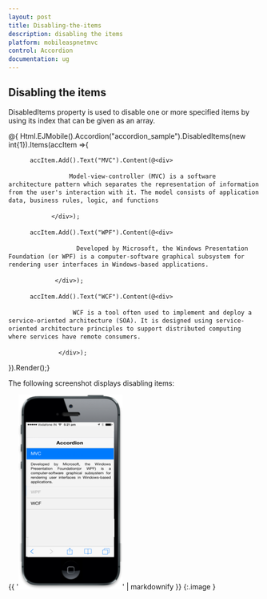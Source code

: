 ```yaml
---
layout: post
title: Disabling-the-items
description: disabling the items
platform: mobileaspnetmvc
control: Accordion
documentation: ug
---
```


## Disabling the items

DisabledItems property is used to disable one or more specified items by using its index that can be given as an array.





@{ Html.EJMobile().Accordion("accordion_sample").DisabledItems(new int{1}).Items(accItem =>{

          accItem.Add().Text("MVC").Content(@<div>

                     Model-view-controller (MVC) is a software architecture pattern which separates the representation of information from the user's interaction with it. The model consists of application data, business rules, logic, and functions

                </div>);

          accItem.Add().Text("WPF").Content(@<div>

                       Developed by Microsoft, the Windows Presentation Foundation (or WPF) is a computer-software graphical subsystem for rendering user interfaces in Windows-based applications. 

                 </div>);

          accItem.Add().Text("WCF").Content(@<div>

                      WCF is a tool often used to implement and deploy a service-oriented architecture (SOA). It is designed using service-oriented architecture principles to support distributed computing where services have remote consumers.

                  </div>);

 }).Render();}



The following screenshot displays disabling items:

{{ '![](Disabling-the-items_images/Disabling-the-items_img1.png)' | markdownify }}
{:.image }


